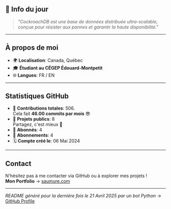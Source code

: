 

## 💭 Info du jour
> *"CockroachDB est une base de données distribuée ultra-scalable, conçue pour résister aux pannes et garantir la haute disponibilité."*

---

## À propos de moi
- 🌍 **Localisation**: Canada, Québec
- 🎓 **Étudiant au CÉGEP Édouard-Montpetit**
- 🌐 **Langues**: FR / EN

---

## Statistiques GitHub
- 🧮 **Contributions totales**: 506.  
  Cela fait **46.00 commits par mois** 😎
- 📂 **Projets publics**: 8  
  Partagez, c'est mieux 🤝
- 👥 **Abonnés**: 4
- 👀 **Abonnements**: 4
- 🗓️ **Compte créé le**: 06 Mai 2024

---

## Contact
N'hésitez pas à me contacter via GitHub ou à explorer mes projets !  
**Mon Portfolio** -> [saumure.com](https://saumure.com)

---

*README généré pour la dernière fois le 21 Avril 2025 par un bot Python* -> [GitHub Profile](https://github.com/HenriSaumure/HenriSaumure)
